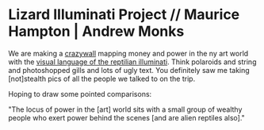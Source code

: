 # Lizard Illuminati Project // Maurice Hampton | Andrew Monks

We  are making a [crazywall][1] mapping money and power in the ny
art world with the [visual language of the reptilian illuminati][2].
Think polaroids and string and photoshopped gills and lots of ugly text.
You definitely saw me taking [not]stealth pics of all the people we
talked to on the trip.

[1]: http://i.imgur.com/pYlEkII.png
[2]: https://i.ytimg.com/vi/P0WJrQwuMRA/hqdefault.jpg

Hoping to draw some pointed comparisons:

"The locus of power in the [art] world sits with a small group of
wealthy people who exert power behind the scenes [and are alien reptiles
also]."

